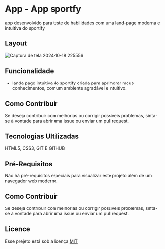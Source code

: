 # App - App sportfy

app desenvolvido para teste de habilidades com uma land-page moderna e intuitiva do sportify
 
## Layout

![Captura de tela 2024-10-18 225556](https://github.com/user-attachments/assets/830f87ec-7406-45ee-a5aa-2e725f8878d9)



## Funcionalidade
- landa page intuitiva do sportify criada para aprimorar meus conhecimentos, com um ambiente agradável e intuitivo.


## Como Contribuir
Se deseja contribuir com melhorias ou corrigir possíveis problemas, sinta-se à vontade para abrir uma issue ou enviar um pull request.

## Tecnologias Ultilizadas

HTML5, CSS3,  GIT E GITHUB


## Pré-Requisitos
Não há pré-requisitos especiais para visualizar este projeto além de um navegador web moderno.

## Como Contribuir
Se deseja contribuir com melhorias ou corrigir possíveis problemas, sinta-se à vontade para abrir uma issue ou enviar um pull request.



## Licence

Esse prejeto está sob a licença [MIT](https://choosealicense.com/licenses/mit/)


